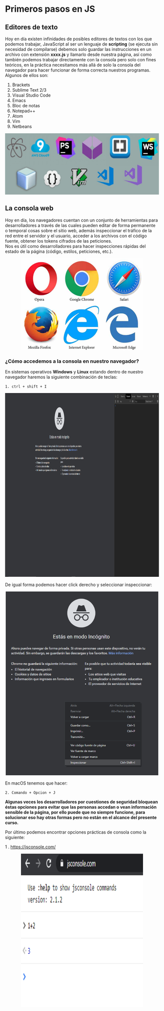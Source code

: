 # Primeros pasos en JS  

## Editores de texto 
Hoy en día existen infinidades de posibles editores de textos con los que podemos trabajar, JavaScript al ser un lenguaje de **scripting** (se ejecuta sin necesidad de compilarse) debemos solo guardar las instrucciones en un archivo con extensión **xxxx.js** y llamarlo desde nuestra página, así como también podemos trabajar directamente con la consola pero solo con fines teóricos, en la práctica necesitamos más allá de solo la consola del navegador para hacer funcionar de forma correcta nuestros programas. Algunos de ellos son:      

1. Brackets  
2. Sublime Text 2/3  
3. Visual Studio Code  
4. Emacs    
5. Bloc de notas  
6. Notepad++  
7. Atom  
8. Vim  
9. Netbeans


<p align="center"> 
<img src="./img/editores.png" width="700px;" height="200;">
</p>   

## La consola web  

Hoy en día, los navegadores cuentan con un conjunto de herramientas para desarrolladores a través de las cuales pueden editar de forma permanente o temporal cosas sobre el sitio web, además inspeccionar el tráfico de la red entre el servidor y el usuario, acceder a los archivos con el código fuente, obtener los tokens cifrados de las peticiones.  
Nos es útil como desarrolladores para hacer inspecciones rápidas del estado de la página (código, estilos, peticiones, etc.).  

<p align="center"> 
<img src="./img/navegadores.png" width="400px;" height="300;">
</p>  

### ¿Cómo accedemos a la consola en nuestro navegador?
  En sistemas operativos **Windows** y **Linux** estando dentro de nuestro navegador haremos la siguiente combinación de teclas:  
  
    1. ctrl + shift + I 
    
<p align="center"> 
<img src="./img/abrir-consola.png" width="950px;" height="600;">
</p>   

De igual forma podemos hacer click derecho y seleccionar inspeccionar:  

<p align="center"> 
<img src="./img/inspeccionar.png" width="500px;" height="600;">
</p>  

  En macOS tenemos que hacer:     
    
    2. Comando + Opcion + J


**Algunas veces los desarrolladores por cuestiones de seguridad bloquean éstas opciones para evitar que las personas accedan o vean información sensible de la página, 
por ello puede que no siempre funcione, para solucionar eso hay otras formas pero no están en el alcance del presente curso.**  


Por último podemos encontrar opciones prácticas de consola como la siguiente:  

1 . https://jsconsole.com/

<p align="center"> 
<img src="./img/jsconsole.png" width="400px;" height="500;">
</p> 
